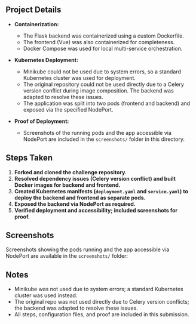 
## Project Details

- **Containerization:**
  - The Flask backend was containerized using a custom Dockerfile.
  - The frontend (Vue) was also containerized for completeness.
  - Docker Compose was used for local multi-service orchestration.

- **Kubernetes Deployment:**
  - Minikube could not be used due to system errors, so a standard Kubernetes cluster was used for deployment.
  - The original repository could not be used directly due to a Celery version conflict during image composition. The backend was adapted to resolve these issues.
  - The application was split into two pods (frontend and backend) and exposed via the specified NodePort.

- **Proof of Deployment:**
  - Screenshots of the running pods and the app accessible via NodePort are included in the `screenshots/` folder in this directory.

## Steps Taken

1. **Forked and cloned the challenge repository.**
2. **Resolved dependency issues (Celery version conflict) and built Docker images for backend and frontend.**
3. **Created Kubernetes manifests (`deployment.yaml` and `service.yaml`) to deploy the backend and frontend as separate pods.**
4. **Exposed the backend via NodePort as required.**
5. **Verified deployment and accessibility; included screenshots for proof.**

## Screenshots

Screenshots showing the pods running and the app accessible via NodePort are available in the `screenshots/` folder:

## Notes

- Minikube was not used due to system errors; a standard Kubernetes cluster was used instead.
- The original repo was not used directly due to Celery version conflicts; the backend was adapted to resolve these issues.
- All steps, configuration files, and proof are included in this submission.
